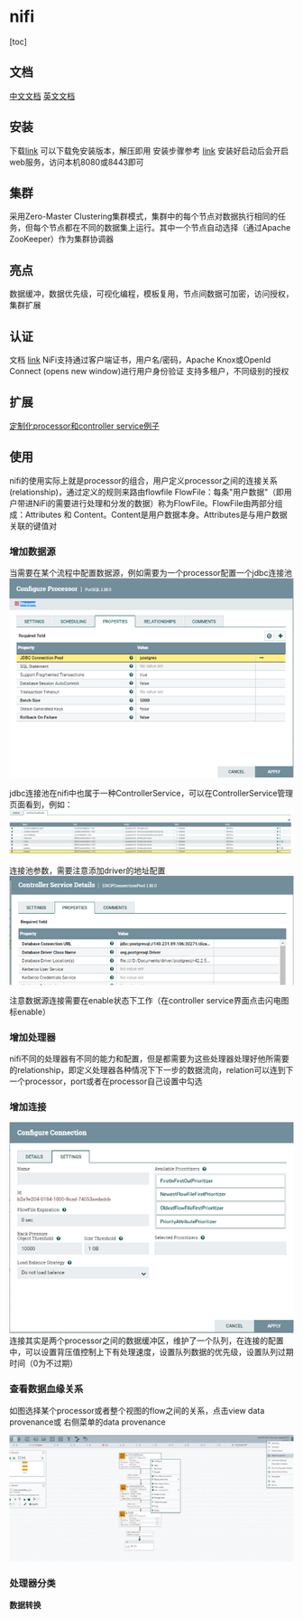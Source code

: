# nifi

[toc]

## 文档

[中文文档](https://nifichina.gitee.io/)
[英文文档](https://nifi.apache.org/docs.html)

## 安装

下载[link](https://nifi.apache.org/download.html)
可以下载免安装版本，解压即用
安装步骤参考 [link](https://nifichina.gitee.io/1-%E5%9F%BA%E7%A1%80%E6%96%87%E6%A1%A3/2-GettingStarted.html#%E5%90%AF%E5%8A%A8nifi)
安装好启动后会开启web服务，访问本机8080或8443即可

## 集群

采用Zero-Master Clustering集群模式，集群中的每个节点对数据执行相同的任务，但每个节点都在不同的数据集上运行。其中一个节点自动选择（通过Apache ZooKeeper）作为集群协调器

## 亮点

数据缓冲，数据优先级，可视化编程，模板复用，节点间数据可加密，访问授权，集群扩展

## 认证

文档 [link](https://nifichina.gitee.io/1-%E5%9F%BA%E7%A1%80%E6%96%87%E6%A1%A3/6-AdminGuide.html#%E7%94%A8%E6%88%B7%E8%AE%A4%E8%AF%81-user-authentication)
NiFi支持通过客户端证书，用户名/密码，Apache Knox或OpenId Connect (opens new window)进行用户身份验证
支持多租户，不同级别的授权

## 扩展

[定制化processor和controller service例子](https://medium.com/hashmapinc/creating-custom-processors-and-controllers-in-apache-nifi-e14148740ea)

## 使用

nifi的使用实际上就是processor的组合，用户定义processor之间的连接关系(relationship)，通过定义的规则来路由flowfile
FlowFile：每条"用户数据"（即用户带进NiFi的需要进行处理和分发的数据）称为FlowFile。FlowFile由两部分组成：Attributes 和 Content。Content是用户数据本身。Attributes是与用户数据关联的键值对

### 增加数据源

当需要在某个流程中配置数据源，例如需要为一个processor配置一个jdbc连接池
![图 3](asset_IMG/%20nifi/IMG_20221128-170835392.png)  

jdbc连接池在nifi中也属于一种ControllerService，可以在ControllerService管理页面看到，例如：
![图 2](asset_IMG/%20nifi/IMG_20221128-170819611.png)  

连接池参数，需要注意添加driver的地址配置
![图 1](asset_IMG/%20nifi/IMG_20221128-170652082.png)  

注意数据源连接需要在enable状态下工作（在controller service界面点击闪电图标enable）

### 增加处理器

nifi不同的处理器有不同的能力和配置，但是都需要为这些处理器处理好他所需要的relationship，即定义处理器各种情况下下一步的数据流向，relation可以连到下一个processor，port或者在processor自己设置中勾选

### 增加连接

![图 4](asset_IMG/%20nifi/IMG_20221128-171747755.png)  
连接其实是两个processor之间的数据缓冲区，维护了一个队列，在连接的配置中，可以设置背压值控制上下有处理速度，设置队列数据的优先级，设置队列过期时间（0为不过期）

### 查看数据血缘关系

如图选择某个processor或者整个视图的flow之间的关系，点击view data provenance或 右侧菜单的data provenance

![图 5](asset_IMG/%20nifi/IMG_20221128-192617209.png)  



### 处理器分类

**数据转换** 
